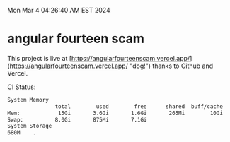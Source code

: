 Mon Mar  4 04:26:40 AM EST 2024

# angular fourteen scam


This project is live at [https://angularfourteenscam.vercel.app/](https://angularfourteenscam.vercel.app/ "dog!") thanks to Github and Vercel.

CI Status: 

```bash
System Memory
               total        used        free      shared  buff/cache   available
Mem:            15Gi       3.6Gi       1.6Gi       265Mi        10Gi        11Gi
Swap:          8.0Gi       875Mi       7.1Gi
System Storage
680M	.
```
